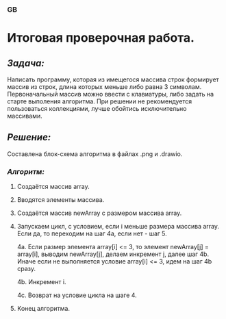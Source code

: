 ### GB
# Итоговая проверочная работа.
## _Задача:_
Написать программу, которая из имещегося массива строк формирует массив из строк, длина которых меньше либо равна 3 символам.
Первоначальный массив можно ввести с клавиатуры, либо задать на старте 
выполения алгоритма. При решении не рекомендуется пользоваться 
коллекциями, лучше обойтись исключительно массивами.

## _Решение:_
Составлена блок-схема алгоритма в файлах .png и .drawio.
### _Алгоритм:_
1. Создаётся массив array.
2. Вводятся элементы массива.
3. Создаётся массив newArray с размером массива array.
4. Запускаем цикл, с условием, если i меньше размера массива array. Если да, то переходим на шаг 4а, если нет - шаг 5.

    4а. Если размер элемента array[i] <= 3, то элемент newArray[j] = array[i], выводим newArray[j], делаем инкремент j, далее шаг 4b. Иначе если не выполняется условие array[i] <= 3, идем на шаг 4b сразу.

    4b. Инкремент i.

    4c. Возврат на условие цикла на шаге 4.
5. Конец алгоритма.